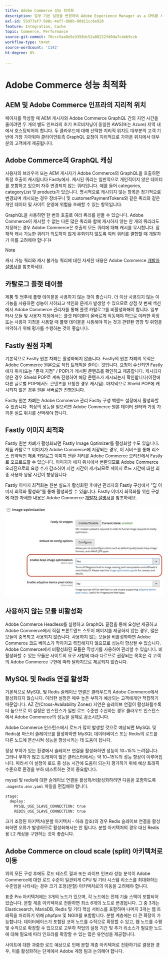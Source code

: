 ```yaml
---
title: Adobe Commerce 성능 최적화
description: 일부 기본 설정을 변경하여 Adobe Experience Manager as a CMS를 사용하도록 Adobe Commerce 프로젝트를 준비합니다.
exl-id: 55d77af7-508c-4ef7-888b-00911cc6e920
feature: Integration, Cache
topic: Commerce, Performance
source-git-commit: 76ccc5aa8e5e3358dc52a88222fd0da7c4eb9ccb
workflow-type: tm+mt
source-wordcount: '1142'
ht-degree: 0%

---
```


# Adobe Commerce 성능 최적화

## AEM 및 Adobe Commerce 인프라의 지리적 위치

페이지를 작성할 때 AEM 게시자와 Adobe Commerce GraphQL 간의 지연 시간을 줄이려면 두 개의 별도 인프라의 초기 프로비저닝이 동일한 AWS(또는 Azure) 지역 내에서 호스팅되어야 합니다. 두 클라우드에 대해 선택한 지리적 위치도 대부분의 고객 기반에 가장 가까워야 클라이언트측 GraphQL 요청이 지리적으로 가까운 위치에서 대부분의 고객에게 제공됩니다.

## Adobe Commerce의 GraphQL 캐싱

사용자의 브라우저 또는 AEM 게시자가 Adobe Commerce의 GraphQL을 호출하면 특정 호출이 캐시됩니다
Fastly에서. 캐시된 쿼리는 일반적으로 개인적이지 않은 데이터를 포함하고 있으며 자주 변경되지 않는 쿼리입니다. 예를 들어 categories, categoryList 및 products가 있습니다. 명시적으로 캐시되지 않는 항목은 정기적으로 변경되며 캐시되는 경우 장바구니 및 customerPaymentTokens와 같은 쿼리와 같은 개인 데이터 및 사이트 운영에 위험을 초래할 수 있는 항목입니다.

GraphQL을 사용하면 한 번의 호출로 여러 쿼리를 만들 수 있습니다. Adobe Commerce이 캐시할 수 없는 다른 많은 쿼리와 함께 캐시하지 않는 한 개의 쿼리라도 지정하는 경우 Adobe Commerce은 호출의 모든 쿼리에 대해 캐시를 무시합니다. 잠재적 캐시 가능한 쿼리가 의도하지 않게 우회되지 않도록 여러 쿼리를 결합할 때 개발자가 이를 고려해야 합니다‡

>[!NOTE]
>
> 캐시 가능 쿼리와 캐시 불가능 쿼리에 대한 자세한 내용은 Adobe Commerce [개발자 설명서](https://devdocs.magento.com/guides/v2.4/graphql/caching.html)를 참조하세요.

## 카탈로그 플랫 테이블

제품 및 범주에 플랫 테이블을 사용하지 않는 것이 좋습니다. 더 이상 사용되지 않는 이 기능을 사용하면 성능이 저하되고 색인화 문제가 발생할 수 있으므로 상점 첫 번째 섹션에서 Adobe Commerce 관리자를 통해 플랫 카탈로그를 비활성화해야 합니다. 일부 타사 모듈 및 사용자 지정에서는 플랫 테이블이 올바르게 작동해야 하므로 이러한 확장 또는 사용자 지정을 사용할 때 플랫 테이블을 사용해야 하는 것과 관련된 영향 및 위험을 파악하기 위해 평가를 수행하는 것이 좋습니다.

## Fastly 원점 차폐

기본적으로 Fastly 원본 차폐는 활성화되지 않습니다. Fastly의 원본 차폐의 목적은 Adobe Commerce 원본으로 직접 트래픽을 줄이는 것입니다. 요청이 수신되면 Fastly 에지 위치(또는 &quot;존재 지점&quot; / POP)가 캐시된 콘텐츠를 확인하고 제공합니다. 캐시되지 않은 경우 Shield POP로 계속 진행하여 해당 콘텐츠가 캐시되는지 확인합니다(이전에 다른 글로벌 POP에서도 콘텐츠를 요청한 경우 캐시됨). 마지막으로 Shield POP에 캐시되지 않은 경우 원본 서버로만 진행됩니다.

Fastly 원본 차폐는 Adobe Commerce 관리 Fastly 구성 백엔드 설정에서 활성화할 수 있습니다. 최상의 성능을 얻으려면 Adobe Commerce 원본 데이터 센터와 가장 가까운 실드 위치를 선택해야 합니다.

## Fastly 이미지 최적화

Fastly 원본 차폐가 활성화되면 Fastly Image Optimizer를 활성화할 수도 있습니다. 제품 카탈로그 이미지가 Adobe Commerce에 저장되는 경우, 이 서비스를 통해 리소스 집약적인 제품 카탈로그 이미지 변환 처리를 Adobe Commerce 오리진에서 Fastly로 오프로드할 수 있습니다. 이미지가 에지 위치에서 변환되므로 Adobe Commerce 오리진으로의 요청 수가 감소하여 지연 시간이 제거되므로 페이지 로드 시간에 대한 최종 사용자 응답 시간이 향상됩니다.

Fastly 이미지 최적화는 원본 실드가 활성화된 후에만 관리자의 Fastly 구성에서 &quot;딥 이미지 최적화 활성화&quot;를 통해 활성화할 수 있습니다. Fastly 이미지 최적화를 위한 구성에 대한 자세한 내용은 Adobe Commerce [개발자 설명서](https://devdocs.magento.com/cloud/cdn/fastly-image-optimization.html)를 참조하세요.

![Adobe Commerce 관리자의 Fastly 이미지 최적화 설정 스크린샷](../assets/commerce-at-scale/image-optimization.svg)

## 사용하지 않는 모듈 비활성화

Adobe Commerce Headless를 실행하고 GraphQL 끝점을 통해 요청만 제공하고 Adobe Commerce에서 직접 프론트엔드 스토어 페이지를 제공하지 않는 경우, 많은 모듈이 중복되고 사용되지 않습니다. 사용하지 않는 모듈을 비활성화하면 Adobe Commerce 코드 베이스가 작아지고 복잡해지지 않으므로 성능이 향상될 수 있습니다. Adobe Commerce에서 비활성화된 모듈은 작성기를 사용하여 관리할 수 있습니다. 비활성화할 수 있는 모듈은 사이트의 요구 사항에 따라 다르므로 권장되는 목록은 각 고객의 Adobe Commerce 구현에 따라 달라지므로 제공되지 않습니다.

## MySQL 및 Redis 연결 활성화

기본적으로 MySQL 및 Redis 슬레이브 연결은 클라우드의 Adobe Commerce에서 활성화되지 않습니다. 이러한 설정은 매우 높은 부하가 예상되는 고객에게만 적합하기 때문입니다. AZ 간(Cross-Availability Zones) 지연은 슬레이브 연결이 활성화될수록 더 높으므로 이 설정은 인스턴스가 일반 로드 수준만 수신하는 경우 클라우드 인스턴스에서 Adobe Commerce의 성능을 실제로 감소시킵니다.

Adobe Commerce 인스턴스에서 로드가 많이 발생할 것으로 예상되면 MySQL 및 Redis용 마스터 슬레이브를 활성화하면 MySQL 데이터베이스 또는 Redis의 로드를 다른 노드에 분산시켜 성능을 향상시키는 데 도움이 됩니다.

정상 부하가 있는 환경에서 슬레이브 연결을 활성화하면 성능이 10~15% 느려집니다. 그러나 부하가 많고 트래픽이 많은 클러스터에서는 약 10~15%의 성능 향상이 이루어집니다. 따라서 이 설정이 로드 중 성능 시간에 도움이 되는지 평가하기 위해 예상 트래픽 수준으로 환경을 부하 테스트하는 것이 중요합니다.

mysql 및 redis에 대한 슬레이브 연결을 활성화/비활성화하려면 다음을 포함하도록 `.magento.env.yaml` 파일을 편집해야 합니다.

```
stage:
  deploy:
    MYSQL_USE_SLAVE_CONNECTION: true
    REDIS_USE_SLAVE_CONNECTION: true
```

크기 조정된 아키텍처(분할 아키텍처 - 아래 참조)의 경우 Redis 슬레이브 연결을 활성화하면 오류가 발생하므로 활성화해서는 안 됩니다. 분할 아키텍처의 경우 대신 Redis용 L2 캐싱을 구현하는 것이 좋습니다.

## Adobe Commerce on cloud scale (split) 아키텍처로 이동

위의 모든 구성 후에도 로드 테스트 결과 또는 라이브 인프라 성능 분석이 Adobe Commerce에 대한 로드 수준이 일관되게 CPU 및 기타 시스템 리소스를 최대화하는 수준임을 나타내는 경우 크기 조정(분할) 아키텍처로의 이동을 고려해야 합니다.

표준 Pro 아키텍처에는 3개의 노드가 있으며, 각 노드에는 전체 기술 스택이 포함되어 있습니다. 분할 계층 아키텍처로 전환하면 최소 6개의 노드로 변경됩니다. 그 중 3개는 Elasticsearch, MariaDB, Redis 및 기타 핵심 서비스를 포함하며 나머지 3개는 웹 트래픽을 처리하기 위해 phpfpm 및 NGIX를 포함합니다. 분할 계층에는 더 큰 확장이 가능합니다. 데이터베이스가 포함된 코어 노드를 수직으로 확장할 수 있고, 웹 노드를 수평 및 수직으로 확장할 수 있으므로 고부하 작업의 설정 기간 및 추가 리소스가 필요한 노드에 대해 필요에 따라 인프라를 확장할 수 있는 많은 유연성을 제공합니다.

사이트에 대한 과중한 로드 예상으로 인해 분할 계층 아키텍처로 전환하기로 결정한 경우, 이를 활성화하는 단계에서 Adobe 계정 팀과 논의해야 합니다.
